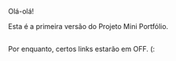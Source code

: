 Olá-olá!

Esta é a primeira versão do Projeto Mini Portfólio.
##
Por enquanto, certos links estarão em OFF. (:

